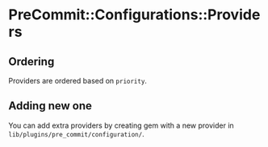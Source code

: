 # PreCommit::Configurations::Providers

## Ordering

Providers are ordered based on `priority`.

## Adding new one

You can add extra providers by creating gem with a new provider in
`lib/plugins/pre_commit/configuration/`.
